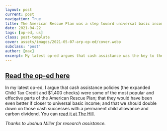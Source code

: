 ```yaml
---
layout: post
current: post
navigation: True
title: The American Rescue Plan was a step toward universal basic income
date: 2021-04-22
tags: [op-ed, us]
class: post-template
cover: assets/images/2021-05-07-arp-op-ed/cover.webp
subclass: 'post'
author: [max]
excerpt: My latest op-ed argues that cash assistance was the key to the American Rescue Plan's success.
---
```


## [Read the op-ed here](https://thehill.com/opinion/finance/552333-the-american-rescue-plan-was-a-step-toward-universal-basic-income)

In my latest op-ed, I argue that cash assistance policies (the expanded Child Tax Credit and $1,400 checks) were some of the most popular and effective parts of the American Rescue Plan; that they would have been even better if closer to universal basic income; and that we should double down on those cash successes with a permanent child allowance and carbon dividend.
You can [read it at The Hill](https://thehill.com/opinion/finance/552333-the-american-rescue-plan-was-a-step-toward-universal-basic-income).

*Thanks to Joshua Miller for research assistance.*
